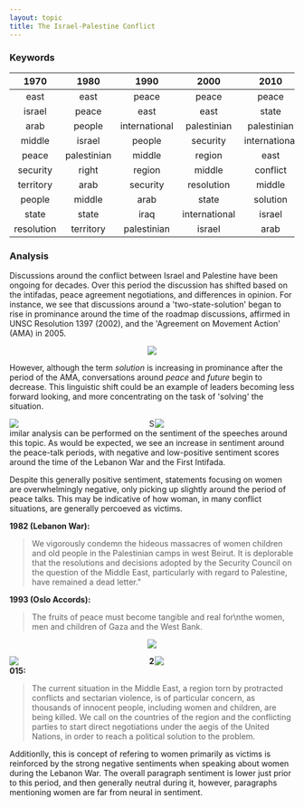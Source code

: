 ```yaml
---
layout: topic
title: The Israel-Palestine Conflict
---
```


### Keywords

|   1970   |   1980   |   1990   |   2000   |   2010   |   2015   |
|:---------:|:----------:|:----------:|:----------:|:----------:|:----------:|
|east|east|peace|peace|peace|state|
|israel|peace|east|east|state|syria|
|arab|people|international|palestinian|palestinian|international|
|middle|israel|people|security|international|conflict|
|peace|palestinian|middle|region|east|peace|
|security|right|region|middle|conflict|solution|
|territory|arab|security|resolution|middle|palestinian|
|people|middle|arab|state|solution|middle|
|state|state|iraq|international|israel|east|
|resolution|territory|palestinian|israel|arab|people|

### Analysis

Discussions around the conflict between Israel and Palestine have been ongoing for decades. Over this period the discussion has shifted based on the intifadas, peace agreement negotiations, and differences in opinion. For instance, we see that discussions around a 'two-state-solution' began to rise in prominance around the time of the roadmap discussions, affirmed in UNSC Resolution 1397 (2002), and the 'Agreement on Movement Action' (AMA) in 2005.

<p align="center">
<img src="../../data/topics/two_state_solution_topic_5_lineplot.svg">
</p>

However, although the term *solution* is increasing in prominance after the period of the AMA, conversations around *peace* and *future* begin to decrease. This linguistic shift could be an example of leaders becoming less forward looking, and more concentrating on the task of 'solving' the situation.

<div class="container">
    <div style="float:left;width:49%">
	    <img src="../../data/topics/peace_solution_topic_5_lineplot.svg">
    </div>
    <div style="float:right;width:49%">
        <img src="../../data/topics/future_topic_5_lineplot.svg">
    </div>
</div>

Similar analysis can be performed on the sentiment of the speeches around this topic. As would be expected, we see an increase in sentiment around the peace-talk periods, with negative and low-positive sentiment scores around the time of the Lebanon War and the First Intifada.

Despite this generally positive sentiment, statements focusing on women are overwhelmingly negative, only picking up slightly around the period of peace talks. This may be indicative of how woman, in many conflict situations, are generally percoeved as victims.

**1982 (Lebanon War):**

>We vigorously condemn the hideous massacres of 
women children and old people in the Palestinian 
camps in west Beirut. It is deplorable that the 
resolutions and decisions adopted by the Security 
Council on the question of the Middle East, 
particularly with regard to Palestine, have 
remained a dead letter."

**1993 (Oslo Accords):**

>The fruits of peace must become tangible and real for\nthe women, men and children of Gaza and the West Bank.

<p align="center">
<img src="../../data/topics/woman_topic_5_lineplot.svg">
</p>

<div class="container">
    <div style="float:left;width:49%">
	    <img src="../../data/sentiment/top_topic_5_bar_chart.svg">
    </div>
    <div style="float:right;width:49%">
	    <img src="../../data/sentiment/topic_5_woman_bar_chart.svg">
    </div>
</div>

**2015:**

>The current situation in the Middle East, a region torn by protracted conflicts and sectarian violence, is of particular concern, as thousands of innocent people, including women and children, are being killed. We call on the countries of the region and the conflicting parties to start direct negotiations under the aegis of the United Nations, in order to reach a political solution to the problem.

Additionlly, this is concept of refering to women primarily as victims is reinforced by the strong negative sentiments when speaking about women during the Lebanon War. The overall paragraph sentiment is lower just prior to this period, and then generally neutral during it, however, paragraphs mentioning women are far from neural in sentiment.